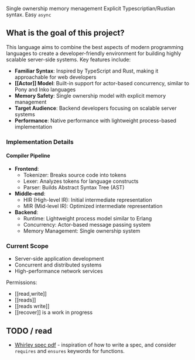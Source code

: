 Single ownership memory menagement
Explicit
Typescriptian/Rustian syntax.
Easy `async`

## What is the goal of this project?
This language aims to combine the best aspects of modern programming languages to create a developer-friendly environment for building highly scalable server-side systems. Key features include:

- **Familiar Syntax**: Inspired by TypeScript and Rust, making it approachable for web developers
- **[[Actor]] Model**: Built-in support for actor-based concurrency, similar to Pony and Inko languages
- **Memory Safety**: Single ownership model with explicit memory management
- **Target Audience**: Backend developers focusing on scalable server systems
- **Performance**: Native performance with lightweight process-based implementation

### Implementation Details
#### Compiler Pipeline
- **Frontend**:
  - Tokenizer: Breaks source code into tokens
  - Lexer: Analyzes tokens for language constructs
  - Parser: Builds Abstract Syntax Tree (AST)
- **Middle-end**:
  - HIR (High-level IR): Initial intermediate representation
  - MIR (Mid-level IR): Optimized intermediate representation
- **Backend**:
  - Runtime: Lightweight process model similar to Erlang
  - Concurrency: Actor-based message passing system
  - Memory Management: Single ownership system

### Current Scope
- Server-side application development
- Concurrent and distributed systems
- High-performance network services

Permissions: 
- [[read,write]]
- [[reads]]
- [[reads write]]
- [[recover]] is a work in progress

## TODO / read
- [Whirley spec pdf](https://whiley.org/pdfs/WhileyLanguageSpec.pdf) - inspiration of how to write a spec, and consider `requires` and `ensures` keywords for functions.